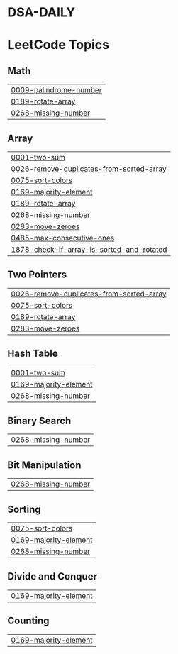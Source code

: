 # DSA-DAILY
<!---LeetCode Topics Start-->
# LeetCode Topics
## Math
|  |
| ------- |
| [0009-palindrome-number](https://github.com/hitanshuagrawal/DSA-DAILY/tree/master/0009-palindrome-number) |
| [0189-rotate-array](https://github.com/hitanshuagrawal/DSA-DAILY/tree/master/0189-rotate-array) |
| [0268-missing-number](https://github.com/hitanshuagrawal/DSA-DAILY/tree/master/0268-missing-number) |
## Array
|  |
| ------- |
| [0001-two-sum](https://github.com/hitanshuagrawal/DSA-DAILY/tree/master/0001-two-sum) |
| [0026-remove-duplicates-from-sorted-array](https://github.com/hitanshuagrawal/DSA-DAILY/tree/master/0026-remove-duplicates-from-sorted-array) |
| [0075-sort-colors](https://github.com/hitanshuagrawal/DSA-DAILY/tree/master/0075-sort-colors) |
| [0169-majority-element](https://github.com/hitanshuagrawal/DSA-DAILY/tree/master/0169-majority-element) |
| [0189-rotate-array](https://github.com/hitanshuagrawal/DSA-DAILY/tree/master/0189-rotate-array) |
| [0268-missing-number](https://github.com/hitanshuagrawal/DSA-DAILY/tree/master/0268-missing-number) |
| [0283-move-zeroes](https://github.com/hitanshuagrawal/DSA-DAILY/tree/master/0283-move-zeroes) |
| [0485-max-consecutive-ones](https://github.com/hitanshuagrawal/DSA-DAILY/tree/master/0485-max-consecutive-ones) |
| [1878-check-if-array-is-sorted-and-rotated](https://github.com/hitanshuagrawal/DSA-DAILY/tree/master/1878-check-if-array-is-sorted-and-rotated) |
## Two Pointers
|  |
| ------- |
| [0026-remove-duplicates-from-sorted-array](https://github.com/hitanshuagrawal/DSA-DAILY/tree/master/0026-remove-duplicates-from-sorted-array) |
| [0075-sort-colors](https://github.com/hitanshuagrawal/DSA-DAILY/tree/master/0075-sort-colors) |
| [0189-rotate-array](https://github.com/hitanshuagrawal/DSA-DAILY/tree/master/0189-rotate-array) |
| [0283-move-zeroes](https://github.com/hitanshuagrawal/DSA-DAILY/tree/master/0283-move-zeroes) |
## Hash Table
|  |
| ------- |
| [0001-two-sum](https://github.com/hitanshuagrawal/DSA-DAILY/tree/master/0001-two-sum) |
| [0169-majority-element](https://github.com/hitanshuagrawal/DSA-DAILY/tree/master/0169-majority-element) |
| [0268-missing-number](https://github.com/hitanshuagrawal/DSA-DAILY/tree/master/0268-missing-number) |
## Binary Search
|  |
| ------- |
| [0268-missing-number](https://github.com/hitanshuagrawal/DSA-DAILY/tree/master/0268-missing-number) |
## Bit Manipulation
|  |
| ------- |
| [0268-missing-number](https://github.com/hitanshuagrawal/DSA-DAILY/tree/master/0268-missing-number) |
## Sorting
|  |
| ------- |
| [0075-sort-colors](https://github.com/hitanshuagrawal/DSA-DAILY/tree/master/0075-sort-colors) |
| [0169-majority-element](https://github.com/hitanshuagrawal/DSA-DAILY/tree/master/0169-majority-element) |
| [0268-missing-number](https://github.com/hitanshuagrawal/DSA-DAILY/tree/master/0268-missing-number) |
## Divide and Conquer
|  |
| ------- |
| [0169-majority-element](https://github.com/hitanshuagrawal/DSA-DAILY/tree/master/0169-majority-element) |
## Counting
|  |
| ------- |
| [0169-majority-element](https://github.com/hitanshuagrawal/DSA-DAILY/tree/master/0169-majority-element) |
<!---LeetCode Topics End-->
